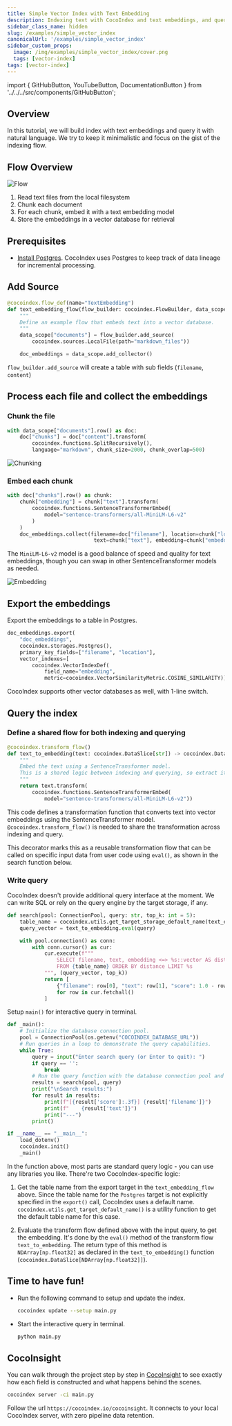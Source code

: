 ```yaml
---
title: Simple Vector Index with Text Embedding
description: Indexing text with CocoIndex and text embeddings, and query it with natural language.
sidebar_class_name: hidden
slug: /examples/simple_vector_index
canonicalUrl: '/examples/simple_vector_index'
sidebar_custom_props:
  image: /img/examples/simple_vector_index/cover.png
  tags: [vector-index]
tags: [vector-index]
---
```


import { GitHubButton, YouTubeButton, DocumentationButton } from '../../../src/components/GitHubButton';

<GitHubButton url="https://github.com/cocoindex-io/cocoindex/tree/main/examples/text_embedding"/>


## Overview
In this tutorial, we will build index with text embeddings and query it with natural language. 
We try to keep it minimalistic and focus on the gist of the indexing flow.


## Flow Overview
![Flow](/img/examples/simple_vector_index/flow.png)

1. Read text files from the local filesystem
2. Chunk each document
3. For each chunk, embed it with a text embedding model
4. Store the embeddings in a vector database for retrieval

## Prerequisites

- [Install Postgres](https://cocoindex.io/docs/getting_started/installation).
CocoIndex uses Postgres to keep track of data lineage for incremental processing. 


## Add Source

```python
@cocoindex.flow_def(name="TextEmbedding")
def text_embedding_flow(flow_builder: cocoindex.FlowBuilder, data_scope: cocoindex.DataScope):
    """
    Define an example flow that embeds text into a vector database.
    """
    data_scope["documents"] = flow_builder.add_source(
        cocoindex.sources.LocalFile(path="markdown_files"))

    doc_embeddings = data_scope.add_collector()
```

`flow_builder.add_source` will create a table with sub fields (`filename`, `content`)
<DocumentationButton url="https://cocoindex.io/docs/ops/sources" text="Source" />


## Process each file and collect the embeddings

### Chunk the file

```python
with data_scope["documents"].row() as doc:
    doc["chunks"] = doc["content"].transform(
        cocoindex.functions.SplitRecursively(),
        language="markdown", chunk_size=2000, chunk_overlap=500)
```

![Chunking](/img/examples/simple_vector_index/chunk.png)

<DocumentationButton url="https://cocoindex.io/docs/ops/functions#splitrecursively" text="SplitRecursively" />

### Embed each chunk 

```python
with doc["chunks"].row() as chunk:
    chunk["embedding"] = chunk["text"].transform(
        cocoindex.functions.SentenceTransformerEmbed(
            model="sentence-transformers/all-MiniLM-L6-v2"
        )
    ) 
    doc_embeddings.collect(filename=doc["filename"], location=chunk["location"],
                            text=chunk["text"], embedding=chunk["embedding"])
```

The `MiniLM-L6-v2` model is a good balance of speed and quality for text embeddings, though you can swap in other SentenceTransformer models as needed.

<DocumentationButton url="https://cocoindex.io/docs/ops/functions#sentencetransformerembed" text="SentenceTransformerEmbed" margin="0 0 16px 0" />

![Embedding](/img/examples/simple_vector_index/embed.png)

## Export the embeddings

Export the embeddings to a table in Postgres.

```python
doc_embeddings.export(
    "doc_embeddings",
    cocoindex.storages.Postgres(),
    primary_key_fields=["filename", "location"],
    vector_indexes=[
        cocoindex.VectorIndexDef(
            field_name="embedding",
            metric=cocoindex.VectorSimilarityMetric.COSINE_SIMILARITY)])
```
CocoIndex supports other vector databases as well, with 1-line switch.
<DocumentationButton url="https://cocoindex.io/docs/ops/targets" text="Targets" />

## Query the index

### Define a shared flow for both indexing and querying

```python
@cocoindex.transform_flow()
def text_to_embedding(text: cocoindex.DataSlice[str]) -> cocoindex.DataSlice[list[float]]:
    """
    Embed the text using a SentenceTransformer model.
    This is a shared logic between indexing and querying, so extract it as a function.
    """
    return text.transform(
        cocoindex.functions.SentenceTransformerEmbed(
            model="sentence-transformers/all-MiniLM-L6-v2"))
```

This code defines a transformation function that converts text into vector embeddings using the SentenceTransformer model.
`@cocoindex.transform_flow()` is needed to share the transformation across indexing and query.

This decorator marks this as a reusable transformation flow that can be called on specific input data from user code using `eval()`, as shown in the search function below. 

### Write query

CocoIndex doesn't provide additional query interface at the moment. We can write SQL or rely on the query engine by the target storage, if any.

<DocumentationButton url="https://cocoindex.io/docs/ops/targets#postgres" text="Postgres" margin="0 0 16px 0" />


```python
def search(pool: ConnectionPool, query: str, top_k: int = 5):
    table_name = cocoindex.utils.get_target_storage_default_name(text_embedding_flow, "doc_embeddings")
    query_vector = text_to_embedding.eval(query)

    with pool.connection() as conn:
        with conn.cursor() as cur:
            cur.execute(f"""
                SELECT filename, text, embedding <=> %s::vector AS distance
                FROM {table_name} ORDER BY distance LIMIT %s
            """, (query_vector, top_k))
            return [
                {"filename": row[0], "text": row[1], "score": 1.0 - row[2]}
                for row in cur.fetchall()
            ]
```

Setup `main()` for interactive query in terminal.

```python
def _main():
    # Initialize the database connection pool.
    pool = ConnectionPool(os.getenv("COCOINDEX_DATABASE_URL"))
    # Run queries in a loop to demonstrate the query capabilities.
    while True:
        query = input("Enter search query (or Enter to quit): ")
        if query == '':
            break
        # Run the query function with the database connection pool and the query.
        results = search(pool, query)
        print("\nSearch results:")
        for result in results:
            print(f"[{result['score']:.3f}] {result['filename']}")
            print(f"    {result['text']}")
            print("---")
        print()

if __name__ == "__main__":
    load_dotenv()
    cocoindex.init()
    _main()
```

In the function above, most parts are standard query logic - you can use any libraries you like.
There're two CocoIndex-specific logic:

1.  Get the table name from the export target in the `text_embedding_flow` above.
    Since the table name for the `Postgres` target is not explicitly specified in the `export()` call,
    CocoIndex uses a default name.
    `cocoindex.utils.get_target_default_name()` is a utility function to get the default table name for this case.

2.  Evaluate the transform flow defined above with the input query, to get the embedding.
    It's done by the `eval()` method of the transform flow `text_to_embedding`.
    The return type of this method is `NDArray[np.float32]` as declared in the `text_to_embedding()` function (`cocoindex.DataSlice[NDArray[np.float32]]`).



## Time to have fun!
- Run the following command to setup and update the index.

    ```sh
    cocoindex update --setup main.py
    ```

- Start the interactive query in terminal.
    ```sh
    python main.py
    ```


## CocoInsight

You can walk through the project step by step in [CocoInsight](https://www.youtube.com/watch?v=MMrpUfUcZPk) to see exactly how each field is constructed and what happens behind the scenes.


```sh
cocoindex server -ci main.py
```

Follow the url `https://cocoindex.io/cocoinsight`.  It connects to your local CocoIndex server, with zero pipeline data retention.